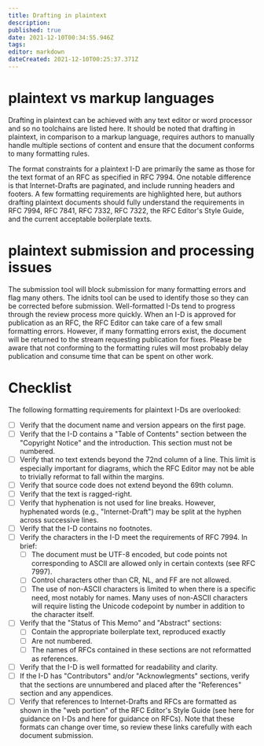 ```yaml
---
title: Drafting in plaintext
description: 
published: true
date: 2021-12-10T00:34:55.946Z
tags: 
editor: markdown
dateCreated: 2021-12-10T00:25:37.371Z
---
```


# plaintext vs markup languages
Drafting in plaintext can be achieved with any text editor or word processor and so no toolchains are listed here.  It should be noted that drafting in plaintext, in comparison to a markup language, requires authors to manually handle multiple sections of content and ensure that the document conforms to many formatting rules.

The format constraints for a plaintext I-D are primarily the same as those for the text format of an RFC as specified in RFC 7994. One notable difference is that Internet-Drafts are paginated, and include running headers and footers. A few formatting requirements are highlighted here, but authors drafting plaintext documents should fully understand the requirements in RFC 7994, RFC 7841, RFC 7332, RFC 7322, the RFC Editor's Style Guide, and the current acceptable boilerplate texts.

# plaintext submission and processing issues

The submission tool will block submission for many formatting errors and flag many others. The idnits tool can be used to identify those so they can be corrected before submission. Well-formatted I-Ds tend to progress through the review process more quickly. When an I-D is approved for publication as an RFC, the RFC Editor can take care of a few small formatting errors. However, if many formatting errors exist, the document will be returned to the stream requesting publication for fixes. Please be aware that not conforming to the formatting rules will most probably delay publication and consume time that can be spent on other work.

# Checklist

The following formatting requirements for plaintext I-Ds are overlooked:

- [ ] Verify that the document name and version appears on the first page.
- [ ] Verify that the I-D contains a "Table of Contents" section between the "Copyright Notice" and the introduction. This section must not be numbered.
- [ ] Verify that no text extends beyond the 72nd column of a line. This limit is especially important for diagrams, which the RFC Editor may not be able to trivially reformat to fall within the margins.
- [ ] Verify that source code does not extend beyond the 69th column.
- [ ] Verify that the text is ragged-right.
- [ ] Verify that hyphenation is not used for line breaks. However, hyphenated words (e.g., "Internet-Draft") may be split at the hyphen across successive lines.
- [ ] Verify that the I-D contains no footnotes.
- [ ] Verify the characters in the I-D meet the requirements of RFC 7994. In brief:
    - [ ] The document must be UTF-8 encoded, but code points not corresponding to ASCII are allowed only in certain contexts (see RFC 7997). 
    - [ ] Control characters other than CR, NL, and FF are not allowed. 
    - [ ] The use of non-ASCII characters is limited to when there is a specific need, most notably for names. Many uses of non-ASCII characters will require listing the Unicode codepoint by number in addition to the character itself.
- [ ] Verify that the "Status of This Memo" and "Abstract" sections:
    - [ ] Contain the appropriate boilerplate text, reproduced exactly
    - [ ] Are not numbered.
    - [ ] The names of RFCs contained in these sections are not reformatted as references.
- [ ] Verify that the I-D is well formatted for readability and clarity.
- [ ] If the I-D has "Contributors" and/or "Acknowlegments" sections, verify that the sections are unnumbered and placed after the "References" section and any appendices.
- [ ] Verify that references to Internet-Drafts and RFCs are formatted as shown in the "web portion" of the RFC Editor's Style Guide (see here for guidance on I-Ds and here for guidance on RFCs). Note that these formats can change over time, so review these links carefully with each document submission.